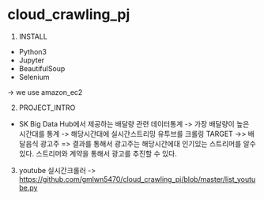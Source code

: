 # cloud_crawling_pj

1. INSTALL
 - Python3
 - Jupyter
 - BeautifulSoup
 - Selenium
 
 -> we use amazon_ec2
 
2. PROJECT_INTRO
- SK Big Data Hub에서 제공하는 배달량 관련 데이터통계
-> 가장 배달량이 높은 시간대를 통계
-> 해당시간대에 실시간스트리밍 유투브를 크롤링
TARGET ->> 배달음식 광고주
=> 결과를 통해서 광고주는 해당시간에대 인기있는 스트리머를 알수있다.
   스트리머와 계약을 통해서 광고를 추진할 수 있다.
   
3. youtube 실시간크롤러 -> https://github.com/gmlwn5470/cloud_crawling_pj/blob/master/list_youtube.py
